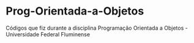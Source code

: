 # Prog-Orientada-a-Objetos
Códigos que fiz durante a disciplina Programação Orientada a Objetos - Universidade Federal Fluminense
